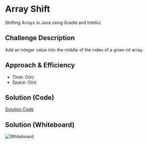 # Array Shift
<!-- Short summary or background information -->
Shifting Arrays in Java using Gradle and IntelliJ.

## Challenge Description
<!-- Description of the challenge -->
Add an integer value into the middle of the index of a given int array.

## Approach & Efficiency
<!-- What approach did you take? Why? What is the Big O space/time for this approach? -->
* Time: O(n)
* Space: O(n)

## Solution (Code)
<!-- Link to code -->
[Solution Code]()
## Solution (Whiteboard)
<!-- Embedded whiteboard image -->
![Whiteboard]()